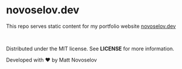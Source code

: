 # novoselov.dev

This repo serves static content for my portfolio website [novoselov.dev](https://novoselov.dev)

<br>

Distributed under the MIT license. See **LICENSE** for more information.

Developed with ❤️ by Matt Novoselov
